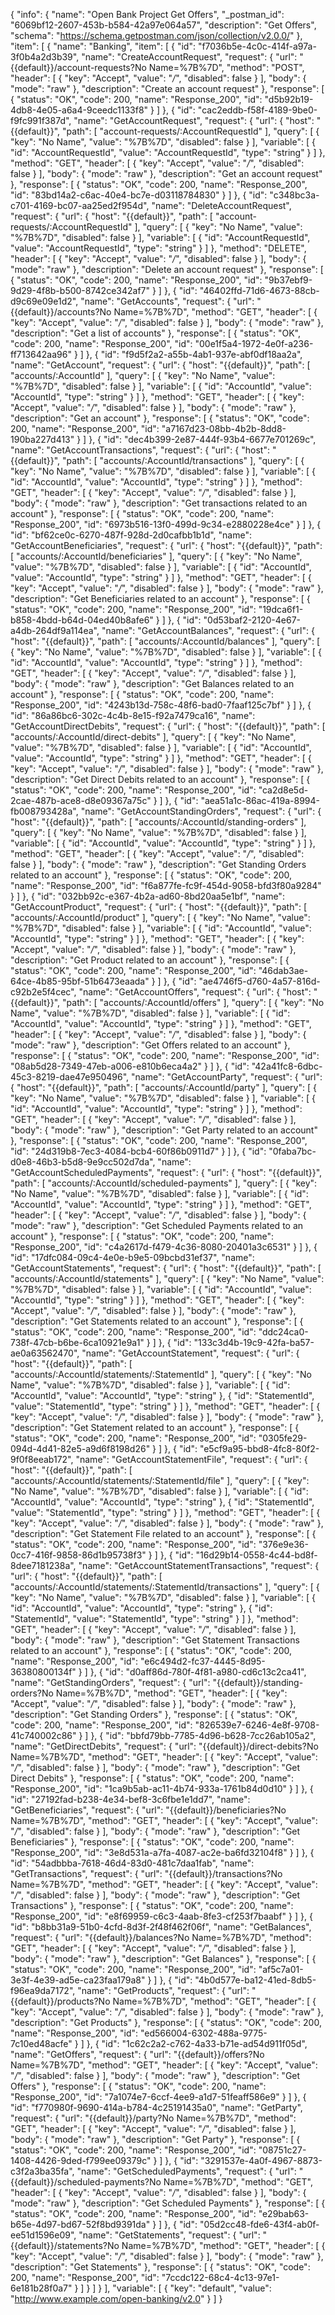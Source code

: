 {
  "info": {
    "name": "Open Bank Project Get Offers",
    "_postman_id": "6069bf12-2607-453b-b584-42a97e064a57",
    "description": "Get Offers",
    "schema": "https://schema.getpostman.com/json/collection/v2.0.0/"
  },
  "item": [
    {
      "name": "Banking",
      "item": [
        {
          "id": "f7036b5e-4c0c-414f-a97a-3f0b4a2d3b39",
          "name": "CreateAccountRequest",
          "request": {
            "url": "{{default}}/account-requests?No Name=%7B%7D",
            "method": "POST",
            "header": [
              {
                "key": "Accept",
                "value": "*/*",
                "disabled": false
              }
            ],
            "body": {
              "mode": "raw"
            },
            "description": "Create an account request"
          },
          "response": [
            {
              "status": "OK",
              "code": 200,
              "name": "Response_200",
              "id": "d5b92b19-4db8-4e05-a6a4-9ceedc1133f8"
            }
          ]
        },
        {
          "id": "cac2eddb-f58f-4189-9be0-f9fc991f387d",
          "name": "GetAccountRequest",
          "request": {
            "url": {
              "host": "{{default}}",
              "path": [
                "account-requests/:AccountRequestId"
              ],
              "query": [
                {
                  "key": "No Name",
                  "value": "%7B%7D",
                  "disabled": false
                }
              ],
              "variable": [
                {
                  "id": "AccountRequestId",
                  "value": "AccountRequestId",
                  "type": "string"
                }
              ]
            },
            "method": "GET",
            "header": [
              {
                "key": "Accept",
                "value": "*/*",
                "disabled": false
              }
            ],
            "body": {
              "mode": "raw"
            },
            "description": "Get an account request"
          },
          "response": [
            {
              "status": "OK",
              "code": 200,
              "name": "Response_200",
              "id": "83bd14a2-c6ac-40e4-bc7e-d03118784830"
            }
          ]
        },
        {
          "id": "c348bc3a-c701-4169-bc07-aa25ed2f954d",
          "name": "DeleteAccountRequest",
          "request": {
            "url": {
              "host": "{{default}}",
              "path": [
                "account-requests/:AccountRequestId"
              ],
              "query": [
                {
                  "key": "No Name",
                  "value": "%7B%7D",
                  "disabled": false
                }
              ],
              "variable": [
                {
                  "id": "AccountRequestId",
                  "value": "AccountRequestId",
                  "type": "string"
                }
              ]
            },
            "method": "DELETE",
            "header": [
              {
                "key": "Accept",
                "value": "*/*",
                "disabled": false
              }
            ],
            "body": {
              "mode": "raw"
            },
            "description": "Delete an account request"
          },
          "response": [
            {
              "status": "OK",
              "code": 200,
              "name": "Response_200",
              "id": "9b37ebf9-9d29-4f8b-b500-8742ce342af7"
            }
          ]
        },
        {
          "id": "46402ffd-71d6-4673-88cb-d9c69e09e1d2",
          "name": "GetAccounts",
          "request": {
            "url": "{{default}}/accounts?No Name=%7B%7D",
            "method": "GET",
            "header": [
              {
                "key": "Accept",
                "value": "*/*",
                "disabled": false
              }
            ],
            "body": {
              "mode": "raw"
            },
            "description": "Get a list of accounts"
          },
          "response": [
            {
              "status": "OK",
              "code": 200,
              "name": "Response_200",
              "id": "00e1f5a4-1972-4e0f-a236-ff713642aa96"
            }
          ]
        },
        {
          "id": "f9d5f2a2-a55b-4ab1-937e-abf0df18aa2a",
          "name": "GetAccount",
          "request": {
            "url": {
              "host": "{{default}}",
              "path": [
                "accounts/:AccountId"
              ],
              "query": [
                {
                  "key": "No Name",
                  "value": "%7B%7D",
                  "disabled": false
                }
              ],
              "variable": [
                {
                  "id": "AccountId",
                  "value": "AccountId",
                  "type": "string"
                }
              ]
            },
            "method": "GET",
            "header": [
              {
                "key": "Accept",
                "value": "*/*",
                "disabled": false
              }
            ],
            "body": {
              "mode": "raw"
            },
            "description": "Get an account"
          },
          "response": [
            {
              "status": "OK",
              "code": 200,
              "name": "Response_200",
              "id": "a7167d23-08bb-4b2b-8dd8-190ba227d413"
            }
          ]
        },
        {
          "id": "dec4b399-2e87-444f-93b4-6677e701269c",
          "name": "GetAccountTransactions",
          "request": {
            "url": {
              "host": "{{default}}",
              "path": [
                "accounts/:AccountId/transactions"
              ],
              "query": [
                {
                  "key": "No Name",
                  "value": "%7B%7D",
                  "disabled": false
                }
              ],
              "variable": [
                {
                  "id": "AccountId",
                  "value": "AccountId",
                  "type": "string"
                }
              ]
            },
            "method": "GET",
            "header": [
              {
                "key": "Accept",
                "value": "*/*",
                "disabled": false
              }
            ],
            "body": {
              "mode": "raw"
            },
            "description": "Get transactions related to an account"
          },
          "response": [
            {
              "status": "OK",
              "code": 200,
              "name": "Response_200",
              "id": "6973b516-13f0-499d-9c34-e2880228e4ce"
            }
          ]
        },
        {
          "id": "bf62ce0c-6270-487f-928d-2d0cafbb1b1d",
          "name": "GetAccountBeneficiaries",
          "request": {
            "url": {
              "host": "{{default}}",
              "path": [
                "accounts/:AccountId/beneficiaries"
              ],
              "query": [
                {
                  "key": "No Name",
                  "value": "%7B%7D",
                  "disabled": false
                }
              ],
              "variable": [
                {
                  "id": "AccountId",
                  "value": "AccountId",
                  "type": "string"
                }
              ]
            },
            "method": "GET",
            "header": [
              {
                "key": "Accept",
                "value": "*/*",
                "disabled": false
              }
            ],
            "body": {
              "mode": "raw"
            },
            "description": "Get Beneficiaries related to an account"
          },
          "response": [
            {
              "status": "OK",
              "code": 200,
              "name": "Response_200",
              "id": "19dca6f1-b858-4bdd-b64d-04ed40b8afe6"
            }
          ]
        },
        {
          "id": "0d53baf2-2120-4e67-a4db-264df9a114ea",
          "name": "GetAccountBalances",
          "request": {
            "url": {
              "host": "{{default}}",
              "path": [
                "accounts/:AccountId/balances"
              ],
              "query": [
                {
                  "key": "No Name",
                  "value": "%7B%7D",
                  "disabled": false
                }
              ],
              "variable": [
                {
                  "id": "AccountId",
                  "value": "AccountId",
                  "type": "string"
                }
              ]
            },
            "method": "GET",
            "header": [
              {
                "key": "Accept",
                "value": "*/*",
                "disabled": false
              }
            ],
            "body": {
              "mode": "raw"
            },
            "description": "Get Balances related to an account"
          },
          "response": [
            {
              "status": "OK",
              "code": 200,
              "name": "Response_200",
              "id": "4243b13d-758c-48f6-bad0-7faaf125c7bf"
            }
          ]
        },
        {
          "id": "86a86bc6-302c-4c4b-8e15-f92a7479ca16",
          "name": "GetAccountDirectDebits",
          "request": {
            "url": {
              "host": "{{default}}",
              "path": [
                "accounts/:AccountId/direct-debits"
              ],
              "query": [
                {
                  "key": "No Name",
                  "value": "%7B%7D",
                  "disabled": false
                }
              ],
              "variable": [
                {
                  "id": "AccountId",
                  "value": "AccountId",
                  "type": "string"
                }
              ]
            },
            "method": "GET",
            "header": [
              {
                "key": "Accept",
                "value": "*/*",
                "disabled": false
              }
            ],
            "body": {
              "mode": "raw"
            },
            "description": "Get Direct Debits related to an account"
          },
          "response": [
            {
              "status": "OK",
              "code": 200,
              "name": "Response_200",
              "id": "ca2d8e5d-2cae-487b-ace8-d8e09367a75c"
            }
          ]
        },
        {
          "id": "aea51a1c-86ac-419a-8994-fb008793428a",
          "name": "GetAccountStandingOrders",
          "request": {
            "url": {
              "host": "{{default}}",
              "path": [
                "accounts/:AccountId/standing-orders"
              ],
              "query": [
                {
                  "key": "No Name",
                  "value": "%7B%7D",
                  "disabled": false
                }
              ],
              "variable": [
                {
                  "id": "AccountId",
                  "value": "AccountId",
                  "type": "string"
                }
              ]
            },
            "method": "GET",
            "header": [
              {
                "key": "Accept",
                "value": "*/*",
                "disabled": false
              }
            ],
            "body": {
              "mode": "raw"
            },
            "description": "Get Standing Orders related to an account"
          },
          "response": [
            {
              "status": "OK",
              "code": 200,
              "name": "Response_200",
              "id": "f6a877fe-fc9f-454d-9058-bfd3f80a9284"
            }
          ]
        },
        {
          "id": "032bb92c-e367-4b2a-ad60-8bd20aa5e1bf",
          "name": "GetAccountProduct",
          "request": {
            "url": {
              "host": "{{default}}",
              "path": [
                "accounts/:AccountId/product"
              ],
              "query": [
                {
                  "key": "No Name",
                  "value": "%7B%7D",
                  "disabled": false
                }
              ],
              "variable": [
                {
                  "id": "AccountId",
                  "value": "AccountId",
                  "type": "string"
                }
              ]
            },
            "method": "GET",
            "header": [
              {
                "key": "Accept",
                "value": "*/*",
                "disabled": false
              }
            ],
            "body": {
              "mode": "raw"
            },
            "description": "Get Product related to an account"
          },
          "response": [
            {
              "status": "OK",
              "code": 200,
              "name": "Response_200",
              "id": "46dab3ae-64ce-4b85-95bf-51b6473eaada"
            }
          ]
        },
        {
          "id": "ae4746f5-d760-4a57-816d-c92b2e5f4cec",
          "name": "GetAccountOffers",
          "request": {
            "url": {
              "host": "{{default}}",
              "path": [
                "accounts/:AccountId/offers"
              ],
              "query": [
                {
                  "key": "No Name",
                  "value": "%7B%7D",
                  "disabled": false
                }
              ],
              "variable": [
                {
                  "id": "AccountId",
                  "value": "AccountId",
                  "type": "string"
                }
              ]
            },
            "method": "GET",
            "header": [
              {
                "key": "Accept",
                "value": "*/*",
                "disabled": false
              }
            ],
            "body": {
              "mode": "raw"
            },
            "description": "Get Offers related to an account"
          },
          "response": [
            {
              "status": "OK",
              "code": 200,
              "name": "Response_200",
              "id": "08ab5d28-7349-47eb-a006-e810b6eca4a2"
            }
          ]
        },
        {
          "id": "42a41fc8-6dbc-45c3-8219-dae47e950496",
          "name": "GetAccountParty",
          "request": {
            "url": {
              "host": "{{default}}",
              "path": [
                "accounts/:AccountId/party"
              ],
              "query": [
                {
                  "key": "No Name",
                  "value": "%7B%7D",
                  "disabled": false
                }
              ],
              "variable": [
                {
                  "id": "AccountId",
                  "value": "AccountId",
                  "type": "string"
                }
              ]
            },
            "method": "GET",
            "header": [
              {
                "key": "Accept",
                "value": "*/*",
                "disabled": false
              }
            ],
            "body": {
              "mode": "raw"
            },
            "description": "Get Party related to an account"
          },
          "response": [
            {
              "status": "OK",
              "code": 200,
              "name": "Response_200",
              "id": "24d319b8-7ec3-4084-bcb4-60f86b0911d7"
            }
          ]
        },
        {
          "id": "0faba7bc-d0e8-46b3-b5d8-9e9cc502d7da",
          "name": "GetAccountScheduledPayments",
          "request": {
            "url": {
              "host": "{{default}}",
              "path": [
                "accounts/:AccountId/scheduled-payments"
              ],
              "query": [
                {
                  "key": "No Name",
                  "value": "%7B%7D",
                  "disabled": false
                }
              ],
              "variable": [
                {
                  "id": "AccountId",
                  "value": "AccountId",
                  "type": "string"
                }
              ]
            },
            "method": "GET",
            "header": [
              {
                "key": "Accept",
                "value": "*/*",
                "disabled": false
              }
            ],
            "body": {
              "mode": "raw"
            },
            "description": "Get Scheduled Payments related to an account"
          },
          "response": [
            {
              "status": "OK",
              "code": 200,
              "name": "Response_200",
              "id": "c4a2617d-f479-4c36-8080-20401a3c6531"
            }
          ]
        },
        {
          "id": "17dfc084-09c4-4e0e-b9e5-09bcbd31ef37",
          "name": "GetAccountStatements",
          "request": {
            "url": {
              "host": "{{default}}",
              "path": [
                "accounts/:AccountId/statements"
              ],
              "query": [
                {
                  "key": "No Name",
                  "value": "%7B%7D",
                  "disabled": false
                }
              ],
              "variable": [
                {
                  "id": "AccountId",
                  "value": "AccountId",
                  "type": "string"
                }
              ]
            },
            "method": "GET",
            "header": [
              {
                "key": "Accept",
                "value": "*/*",
                "disabled": false
              }
            ],
            "body": {
              "mode": "raw"
            },
            "description": "Get Statements related to an account"
          },
          "response": [
            {
              "status": "OK",
              "code": 200,
              "name": "Response_200",
              "id": "ddc24ca0-738f-47cb-b6be-6ca10921e9a1"
            }
          ]
        },
        {
          "id": "133c3d4b-19c9-42fa-ba57-ae0a63562470",
          "name": "GetAccountStatement",
          "request": {
            "url": {
              "host": "{{default}}",
              "path": [
                "accounts/:AccountId/statements/:StatementId"
              ],
              "query": [
                {
                  "key": "No Name",
                  "value": "%7B%7D",
                  "disabled": false
                }
              ],
              "variable": [
                {
                  "id": "AccountId",
                  "value": "AccountId",
                  "type": "string"
                },
                {
                  "id": "StatementId",
                  "value": "StatementId",
                  "type": "string"
                }
              ]
            },
            "method": "GET",
            "header": [
              {
                "key": "Accept",
                "value": "*/*",
                "disabled": false
              }
            ],
            "body": {
              "mode": "raw"
            },
            "description": "Get Statement related to an account"
          },
          "response": [
            {
              "status": "OK",
              "code": 200,
              "name": "Response_200",
              "id": "0305fe29-094d-4d41-82e5-a9d6f8198d26"
            }
          ]
        },
        {
          "id": "e5cf9a95-bbd8-4fc8-80f2-9f0f8eeab172",
          "name": "GetAccountStatementFile",
          "request": {
            "url": {
              "host": "{{default}}",
              "path": [
                "accounts/:AccountId/statements/:StatementId/file"
              ],
              "query": [
                {
                  "key": "No Name",
                  "value": "%7B%7D",
                  "disabled": false
                }
              ],
              "variable": [
                {
                  "id": "AccountId",
                  "value": "AccountId",
                  "type": "string"
                },
                {
                  "id": "StatementId",
                  "value": "StatementId",
                  "type": "string"
                }
              ]
            },
            "method": "GET",
            "header": [
              {
                "key": "Accept",
                "value": "*/*",
                "disabled": false
              }
            ],
            "body": {
              "mode": "raw"
            },
            "description": "Get Statement File related to an account"
          },
          "response": [
            {
              "status": "OK",
              "code": 200,
              "name": "Response_200",
              "id": "376e9e36-0cc7-416f-9858-86d1b95738f3"
            }
          ]
        },
        {
          "id": "16d29b14-0558-4c44-bd8f-8dee7181238a",
          "name": "GetAccountStatementTransactions",
          "request": {
            "url": {
              "host": "{{default}}",
              "path": [
                "accounts/:AccountId/statements/:StatementId/transactions"
              ],
              "query": [
                {
                  "key": "No Name",
                  "value": "%7B%7D",
                  "disabled": false
                }
              ],
              "variable": [
                {
                  "id": "AccountId",
                  "value": "AccountId",
                  "type": "string"
                },
                {
                  "id": "StatementId",
                  "value": "StatementId",
                  "type": "string"
                }
              ]
            },
            "method": "GET",
            "header": [
              {
                "key": "Accept",
                "value": "*/*",
                "disabled": false
              }
            ],
            "body": {
              "mode": "raw"
            },
            "description": "Get Statement Transactions related to an account"
          },
          "response": [
            {
              "status": "OK",
              "code": 200,
              "name": "Response_200",
              "id": "e6c494d2-fc37-4445-8d95-36380800134f"
            }
          ]
        },
        {
          "id": "d0aff86d-780f-4f81-a980-cd6c13c2ca41",
          "name": "GetStandingOrders",
          "request": {
            "url": "{{default}}/standing-orders?No Name=%7B%7D",
            "method": "GET",
            "header": [
              {
                "key": "Accept",
                "value": "*/*",
                "disabled": false
              }
            ],
            "body": {
              "mode": "raw"
            },
            "description": "Get Standing Orders"
          },
          "response": [
            {
              "status": "OK",
              "code": 200,
              "name": "Response_200",
              "id": "826539e7-6246-4e8f-9708-41c740002c86"
            }
          ]
        },
        {
          "id": "bbfd79bb-7785-4d96-b628-7cc26ab105a2",
          "name": "GetDirectDebits",
          "request": {
            "url": "{{default}}/direct-debits?No Name=%7B%7D",
            "method": "GET",
            "header": [
              {
                "key": "Accept",
                "value": "*/*",
                "disabled": false
              }
            ],
            "body": {
              "mode": "raw"
            },
            "description": "Get Direct Debits"
          },
          "response": [
            {
              "status": "OK",
              "code": 200,
              "name": "Response_200",
              "id": "1ca9b5ab-ac11-4b74-933a-1761b84d0d10"
            }
          ]
        },
        {
          "id": "27192fad-b238-4e34-bef8-3c6fbe1e1dd7",
          "name": "GetBeneficiaries",
          "request": {
            "url": "{{default}}/beneficiaries?No Name=%7B%7D",
            "method": "GET",
            "header": [
              {
                "key": "Accept",
                "value": "*/*",
                "disabled": false
              }
            ],
            "body": {
              "mode": "raw"
            },
            "description": "Get Beneficiaries"
          },
          "response": [
            {
              "status": "OK",
              "code": 200,
              "name": "Response_200",
              "id": "3e8d531a-a7fa-4087-ac2e-ba6fd32104f8"
            }
          ]
        },
        {
          "id": "54adbbba-7618-46d4-83d0-481c7daa1fab",
          "name": "GetTransactions",
          "request": {
            "url": "{{default}}/transactions?No Name=%7B%7D",
            "method": "GET",
            "header": [
              {
                "key": "Accept",
                "value": "*/*",
                "disabled": false
              }
            ],
            "body": {
              "mode": "raw"
            },
            "description": "Get Transactions"
          },
          "response": [
            {
              "status": "OK",
              "code": 200,
              "name": "Response_200",
              "id": "e8f69959-c6c3-4aab-8fe3-cf253f7baabf"
            }
          ]
        },
        {
          "id": "b8bb31a9-51b0-4cfd-8d3f-2f48f462f06f",
          "name": "GetBalances",
          "request": {
            "url": "{{default}}/balances?No Name=%7B%7D",
            "method": "GET",
            "header": [
              {
                "key": "Accept",
                "value": "*/*",
                "disabled": false
              }
            ],
            "body": {
              "mode": "raw"
            },
            "description": "Get Balances"
          },
          "response": [
            {
              "status": "OK",
              "code": 200,
              "name": "Response_200",
              "id": "af5c7a01-3e3f-4e39-ad5e-ca23faa179a8"
            }
          ]
        },
        {
          "id": "4b0d577e-ba12-41ed-8db5-f96ea9da7172",
          "name": "GetProducts",
          "request": {
            "url": "{{default}}/products?No Name=%7B%7D",
            "method": "GET",
            "header": [
              {
                "key": "Accept",
                "value": "*/*",
                "disabled": false
              }
            ],
            "body": {
              "mode": "raw"
            },
            "description": "Get Products"
          },
          "response": [
            {
              "status": "OK",
              "code": 200,
              "name": "Response_200",
              "id": "ed566004-6302-488a-9775-7c10ed48acfe"
            }
          ]
        },
        {
          "id": "1c62c2a2-c762-4a33-b71e-ad54d911f05d",
          "name": "GetOffers",
          "request": {
            "url": "{{default}}/offers?No Name=%7B%7D",
            "method": "GET",
            "header": [
              {
                "key": "Accept",
                "value": "*/*",
                "disabled": false
              }
            ],
            "body": {
              "mode": "raw"
            },
            "description": "Get Offers"
          },
          "response": [
            {
              "status": "OK",
              "code": 200,
              "name": "Response_200",
              "id": "7a1074e7-6ccf-4ee9-a1d7-51feaff586e9"
            }
          ]
        },
        {
          "id": "f770980f-9690-414a-b784-4c25191435a0",
          "name": "GetParty",
          "request": {
            "url": "{{default}}/party?No Name=%7B%7D",
            "method": "GET",
            "header": [
              {
                "key": "Accept",
                "value": "*/*",
                "disabled": false
              }
            ],
            "body": {
              "mode": "raw"
            },
            "description": "Get Party"
          },
          "response": [
            {
              "status": "OK",
              "code": 200,
              "name": "Response_200",
              "id": "08751c27-1408-4426-9ded-f799ee09379c"
            }
          ]
        },
        {
          "id": "3291537e-4a0f-4967-8873-c3f2a3ba35fa",
          "name": "GetScheduledPayments",
          "request": {
            "url": "{{default}}/scheduled-payments?No Name=%7B%7D",
            "method": "GET",
            "header": [
              {
                "key": "Accept",
                "value": "*/*",
                "disabled": false
              }
            ],
            "body": {
              "mode": "raw"
            },
            "description": "Get Scheduled Payments"
          },
          "response": [
            {
              "status": "OK",
              "code": 200,
              "name": "Response_200",
              "id": "e29bab63-b65e-4d97-bd67-52f8bd9391da"
            }
          ]
        },
        {
          "id": "05d2cc48-fde6-43f4-ab0f-ee51d1596e09",
          "name": "GetStatements",
          "request": {
            "url": "{{default}}/statements?No Name=%7B%7D",
            "method": "GET",
            "header": [
              {
                "key": "Accept",
                "value": "*/*",
                "disabled": false
              }
            ],
            "body": {
              "mode": "raw"
            },
            "description": "Get Statements"
          },
          "response": [
            {
              "status": "OK",
              "code": 200,
              "name": "Response_200",
              "id": "7ccdc122-68c4-4c13-97e1-6e181b28f0a7"
            }
          ]
        }
      ]
    }
  ],
  "variable": [
    {
      "key": "default",
      "value": "http://www.example.com/open-banking/v2.0"
    }
  ]
}